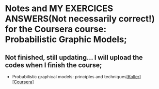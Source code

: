 # Notes and MY EXERCICES ANSWERS(Not necessarily correct!) for the Coursera course: Probabilistic Graphic Models; 
## Not finished, still updating... I will upload the codes when I finish the course;

- Probabilistic graphical models: principles and techniques[[Koller](http://pgm.stanford.edu/)][[Coursera](https://www.coursera.org/specializations/probabilistic-graphical-models)]
